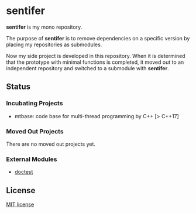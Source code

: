 # sentifer

**sentifer** is my mono repository.

The purpose of **sentifer** is to remove dependencies on a specific version by placing my repositories as submodules.

Now my side project is developed in this repository. When it is determined that the prototype with minimal functions is completed, it moved out to an independent repository and switched to a submodule with **sentifer**.

## Status

### Incubating Projects

- mtbase: code base for multi-thread programming by C++ [> C++17]

### Moved Out Projects

There are no moved out projects yet.

### External Modules

- [doctest](https://github.com/onqtam/doctest)

## License

[MIT license](LICENSE)
